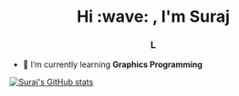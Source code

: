 
<h1 align="center">Hi :wave: , I'm Suraj</h1>

<h3 align="center">L</h3>

- 🌱 I’m currently learning **Graphics Programming**

<p align="left">
</p>

[![Suraj's GitHub stats](https://github-readme-stats.vercel.app/api?username=surajklmn)](https://github.com/anuraghazra/github-readme-stats)
